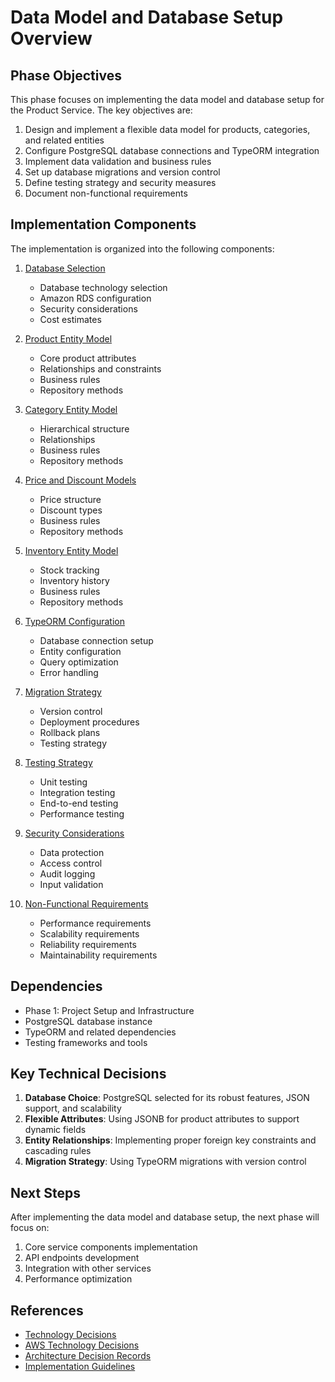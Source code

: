 # Data Model and Database Setup Overview

## Phase Objectives

This phase focuses on implementing the data model and database setup for the Product Service. The key objectives are:

1. Design and implement a flexible data model for products, categories, and related entities
2. Configure PostgreSQL database connections and TypeORM integration
3. Implement data validation and business rules
4. Set up database migrations and version control
5. Define testing strategy and security measures
6. Document non-functional requirements

## Implementation Components

The implementation is organized into the following components:

1. [Database Selection](01-database-selection.md)
   - Database technology selection
   - Amazon RDS configuration
   - Security considerations
   - Cost estimates

2. [Product Entity Model](02a-product-entity.md)
   - Core product attributes
   - Relationships and constraints
   - Business rules
   - Repository methods

3. [Category Entity Model](02b-category-entity.md)
   - Hierarchical structure
   - Relationships
   - Business rules
   - Repository methods

4. [Price and Discount Models](02c-price-models.md)
   - Price structure
   - Discount types
   - Business rules
   - Repository methods

5. [Inventory Entity Model](02d-inventory-entity.md)
   - Stock tracking
   - Inventory history
   - Business rules
   - Repository methods

6. [TypeORM Configuration](03-typeorm-config.md)
   - Database connection setup
   - Entity configuration
   - Query optimization
   - Error handling

7. [Migration Strategy](04-migration-strategy.md)
   - Version control
   - Deployment procedures
   - Rollback plans
   - Testing strategy

8. [Testing Strategy](05-testing-strategy.md)
   - Unit testing
   - Integration testing
   - End-to-end testing
   - Performance testing

9. [Security Considerations](06-security-considerations.md)
   - Data protection
   - Access control
   - Audit logging
   - Input validation

10. [Non-Functional Requirements](07-non-functional-requirements.md)
    - Performance requirements
    - Scalability requirements
    - Reliability requirements
    - Maintainability requirements

## Dependencies

- Phase 1: Project Setup and Infrastructure
- PostgreSQL database instance
- TypeORM and related dependencies
- Testing frameworks and tools

## Key Technical Decisions

1. **Database Choice**: PostgreSQL selected for its robust features, JSON support, and scalability
2. **Flexible Attributes**: Using JSONB for product attributes to support dynamic fields
3. **Entity Relationships**: Implementing proper foreign key constraints and cascading rules
4. **Migration Strategy**: Using TypeORM migrations with version control

## Next Steps

After implementing the data model and database setup, the next phase will focus on:

1. Core service components implementation
2. API endpoints development
3. Integration with other services
4. Performance optimization

## References

- [Technology Decisions](../01-technology-decisions/README.md)
- [AWS Technology Decisions](../01-technology-decisions/aws/README.md)
- [Architecture Decision Records](../01-technology-decisions/adr/README.md)
- [Implementation Guidelines](../01-technology-decisions/guidelines/README.md) 